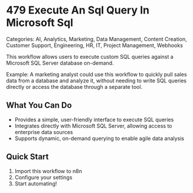 # 479 Execute An Sql Query In Microsoft Sql

Categories: AI, Analytics, Marketing, Data Management, Content Creation, Customer Support, Engineering, HR, IT, Project Management, Webhooks

This workflow allows users to execute custom SQL queries against a Microsoft SQL Server database on-demand.

Example: A marketing analyst could use this workflow to quickly pull sales data from a database and analyze it, without needing to write SQL queries directly or access the database through a separate tool.

## What You Can Do
- Provides a simple, user-friendly interface to execute SQL queries
- Integrates directly with Microsoft SQL Server, allowing access to enterprise data sources
- Supports dynamic, on-demand querying to enable agile data analysis

## Quick Start
1. Import this workflow to n8n
2. Configure your settings
3. Start automating!


